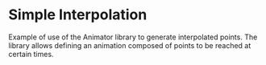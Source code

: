 Simple Interpolation
====================

Example of use of the Animator library to generate interpolated points.
The library allows defining an animation composed of points to be reached at certain times.



